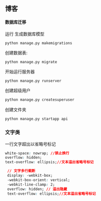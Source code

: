 ## 博客

#### 数据库迁移

运行 生成数据库模型

```mysql
python manage.py makemigrations
```

创建数据表:

```mysql
python manage.py migrate
```

开始运行服务器

```python
python manage.py runserver
```

创建超级用户

```python
python manage.py createsuperuser
```

创建文件夹

```python
python manage.py startapp api
```



### 文字类

一行文字超出以省略号标记

```css
white-space: nowrap; //禁止换行
overflow: hidden;
text-overflow: ellipsis;//文本溢出省略号标记
```



```css
 // 文字多行截断
 display: -webkit-box;
 -webkit-box-orient: vertical;
 -webkit-line-clamp: 2;
 overflow: hidden; // 溢出隐藏
 text-overflow: ellipsis;//文本溢出省略号标记
```

